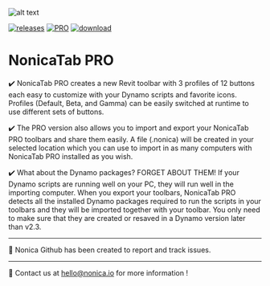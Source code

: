 
![alt text](https://nonica.io/wp-content/uploads/2021/06/panel.jpg)

[![releases](https://img.shields.io/badge/Release-v1.0-blue)](https://github.com/NonicaTeam/NonicaTab-PRO/releases/) [![PRO](https://img.shields.io/badge/PRO%20version-Deploy!-orange)](https://apps.autodesk.com/RVT/en/Detail/Index?id=9212699819557407848&appLang=en&os=Win64) [![download](https://img.shields.io/badge/Download-Link-blue)](hhttps://apps.autodesk.com/RVT/en/Detail/Index?id=9212699819557407848&appLang=en&os=Win64)
# NonicaTab PRO
✔️ NonicaTab PRO creates a new Revit toolbar with 3 profiles of 12 buttons each easy to customize with your Dynamo scripts and favorite icons. Profiles (Default, Beta, and Gamma) can be easily switched at runtime to use different sets of buttons.

✔️ The PRO version also allows you to import and export your NonicaTab PRO toolbars and share them easily. A file (.nonica) will be created in your selected location which you can use to import in as many computers with NonicaTab PRO installed as you wish.   

✔️ What about the Dynamo packages? FORGET ABOUT THEM! If your Dynamo scripts are running well on your PC, they will run well in the importing computer. When you export your toolbars, NonicaTab PRO detects all the installed Dynamo packages required to run the scripts in your toolbars and they will be imported together with your toolbar. You only need to make sure that they are created or resaved in a Dynamo version later than v2.3.

<hr></hr>

📌 Nonica Github has been created to report and track issues.

<hr></hr>

📨 Contact us at hello@nonica.io for more information !
